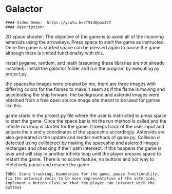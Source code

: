  # Galactor
    #### Video Demo:  https://youtu.be/f91dQpoxJ7I
    #### Description: 

2D space shooter. The objective of the game is to avoid all of the incoming asteroids using the arrowkeys. Press space to start the game as instructed. Once the game is started space can be pressed again to pause the game although there is limited functionality with this. 

install pygame, random, and math (assuming these libraries are not already installed). Install the galactor folder and run the program by executing py project.py.

the spaceship images were created by me, there are three images with differing colors for the flames to make it seem as if the flame is moving and accelerating the ship forward. the background and asteroid images were obtained from a free open source image site meant to be used for games like this. 

game starts in the project.py file where the user is instructed to press space to start the game. Once the space bar is hit the run method is called and the infinite run loop is started for the game. It keeps track of the user input and adjusts the x and y coordinates of the spaceship accordingly. Asteroids are also generated in the update and render methods of game.py. Collision is detected using colliderect by making the spaceship and asteroid images rectanges and checking if their path intersect. If this happens the game is over and will stay in another infinite loop until the player presses space to restart the game. There is no score feature, no buttons and not way to efefctively pause and resume the game.

    TODO: Score tracking, boundaries for the game, pause functionality, fix the asteroid rects to be more representative of the asteroids, implement a button class so that the player can interact with the buttons